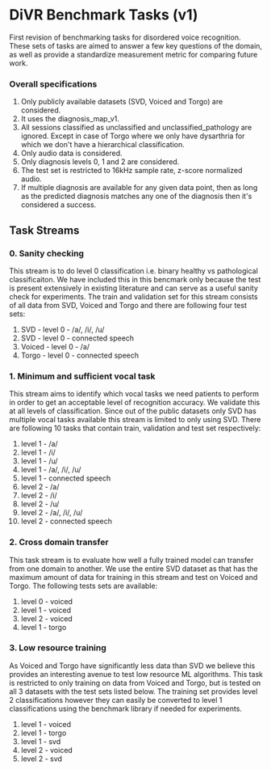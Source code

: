 # DiVR Benchmark Tasks (v1)

First revision of benchmarking tasks for disordered voice recognition. These sets of tasks are aimed to answer a few key questions of the domain, as well as provide a standardize measurement metric for comparing future work.

### Overall specifications

1. Only publicly available datasets (SVD, Voiced and Torgo) are considered.
2. It uses the diagnosis_map_v1.
3. All sessions classified as unclassified and unclassified_pathology are ignored. Except in case of Torgo where we only have dysarthria for which we don't have a hierarchical classification.
4. Only audio data is considered.
5. Only diagnosis levels 0, 1 and 2 are considered.
6. The test set is restricted to 16kHz sample rate, z-score normalized audio.
7. If multiple diagnosis are available for any given data point, then as long as the predicted diagnosis matches any one of the diagnosis then it's considered a success.

## Task Streams

### 0. Sanity checking

This stream is to do level 0 classification i.e. binary healthy vs pathological classificaiton. We have included this in this bencmark only because the test is present extensively in existing literature and can serve as a useful sanity check for experiments. The train and validation set for this stream consists of all data from SVD, Voiced and Torgo and there are following four test sets:

1. SVD - level 0 - /a/, /i/, /u/
2. SVD - level 0 - connected speech
3. Voiced - level 0 - /a/
4. Torgo - level 0 - connected speech

### 1. Minimum and sufficient vocal task

This stream aims to identify which vocal tasks we need patients to perform in order to get an acceptable level of recognition accuracy. We validate this at all levels of classification. Since out of the public datasets only SVD has multiple vocal tasks available this stream is limited to only using SVD. There are following 10 tasks that contain train, validation and test set respectively:

1. level 1 - /a/
2. level 1 - /i/
3. level 1 - /u/
4. level 1 - /a/, /i/, /u/
5. level 1 - connected speech
6. level 2 - /a/
7. level 2 - /i/
8. level 2 - /u/
9. level 2 - /a/, /i/, /u/
10. level 2 - connected speech

### 2. Cross domain transfer

This task stream is to evaluate how well a fully trained model can transfer from one domain to another. We use the entire SVD dataset as that has the maximum amount of data for training in this stream and test on Voiced and Torgo. The following tests sets are available:

1. level 0 - voiced
2. level 1 - voiced
3. level 2 - voiced
4. level 1 - torgo

### 3. Low resource training

As Voiced and Torgo have significantly less data than SVD we believe this provides an interesting avenue to test low resource ML algorithms. This task is restricted to only training on data from Voiced and Torgo, but is tested on all 3 datasets with the test sets listed below. The training set provides level 2 classifications however they can easily be converted to level 1 classifications using the benchmark library if needed for experiments.

1. level 1 - voiced
2. level 1 - torgo
3. level 1 - svd
4. level 2 - voiced
5. level 2 - svd
